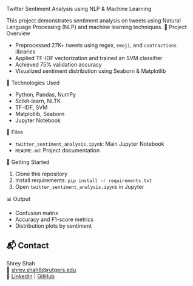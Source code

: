  Twitter Sentiment Analysis using NLP & Machine Learning

This project demonstrates sentiment analysis on tweets using Natural Language Processing (NLP) and machine learning techniques.
 📌 Project Overview
- Preprocessed 27K+ tweets using regex, `emoji`, and `contractions` libraries
- Applied TF-IDF vectorization and trained an SVM classifier
- Achieved 75% validation accuracy
- Visualized sentiment distribution using Seaborn & Matplotlib

 🔧 Technologies Used
- Python, Pandas, NumPy
- Scikit-learn, NLTK
- TF-IDF, SVM
- Matplotlib, Seaborn
- Jupyter Notebook

 📁 Files
- `twitter_sentiment_analysis.ipynb`: Main Jupyter Notebook
- `README.md`: Project documentation

 🚀 Getting Started
1. Clone this repository
2. Install requirements: `pip install -r requirements.txt`
3. Open `twitter_sentiment_analysis.ipynb` in Jupyter

 📊 Output
- Confusion matrix
- Accuracy and F1-score metrics
- Distribution plots by sentiment

## 📬 Contact
Shrey Shah  
📧 shrey.shah8@rutgers.edu  
🔗 [LinkedIn](https://www.linkedin.com/in/shreyshah8) | [GitHub](https://github.com/Shreyshah0812)

